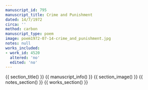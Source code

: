 ```yaml
---
manuscript_id: 795
manuscript_title: Crime and Punishment
dated: 14/7/1972
circa: ''
method: carbon
manuscript_type: poem
image: poem1972-07-14-crime_and_punishment.jpg
notes: null
works_included:
- work_id: 4520
  altered: 'no'
  edited: 'no'
---
```


{{ section_title() }}
{{ manuscript_info() }}
{{ section_image() }}
{{ notes_section() }}
{{ works_section() }}
